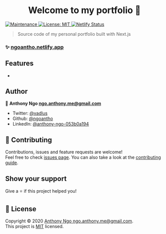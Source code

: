 <h1 align="center">Welcome to my portfolio 👋</h1>
<p>
  <a href="https://github.com/ngoantho/ngoanthohub.io/graphs/commit-activity" target="_blank">
    <img alt="Maintenance" src="https://img.shields.io/badge/Maintained%3F-yes-green.svg" />
  </a>
  <a href="https://github.com/ngoantho/ngoanthohub.io/blob/master/LICENSE" target="_blank">
    <img alt="License: MIT" src="https://img.shields.io/github/license/ngoantho/portfolio" />
  </a>
  <a href="" target="_blank">
    <img alt="Netlify Status" src="https://api.netlify.com/api/v1/badges/5b53bef7-3b77-4226-b2d1-e2d4c7eace9e/deploy-status"/>
  </a>
  
  > Source code of my personal portfolio built with Next.js
  
  ### ✨ [ngoantho.netlify.app](ngoantho.netlify.app)
  
  ## Features
  - 
  
  ## Author

👤 **Anthony Ngo <ngo.anthony.me@gmail.com>**

- Twitter: [@vadlus](https://twitter.com/@vadlus)
- Github: [@ngoantho](https://github.com/ngoantho)
- LinkedIn: [@anthony-ngo-053b0a194](https://linkedin.com/in/anthony-ngo-053b0a194)

## 🤝 Contributing

Contributions, issues and feature requests are welcome!<br />Feel free to check [issues page](https://github.com/ngoantho/portfolio/issues). You can also take a look at the [contributing guide]().

## Show your support

Give a ⭐️ if this project helped you!

## 📝 License

Copyright © 2020 [Anthony Ngo <ngo.anthony.me@gmail.com>](https://github.com/ngoantho).<br />
This project is [MIT](https://github.com/ngoantho/ngoanthohub.io/blob/master/LICENSE) licensed.
</p>